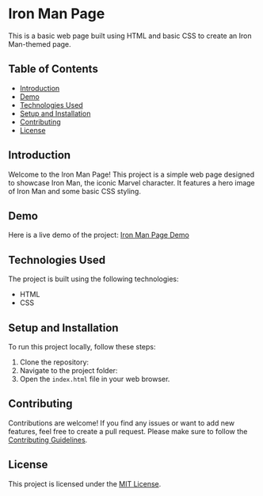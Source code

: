 # Iron Man Page
This is a basic web page built using HTML and basic CSS to create an Iron Man-themed page.

## Table of Contents
- [Introduction](#introduction)
- [Demo](#demo)
- [Technologies Used](#technologies-used)
- [Setup and Installation](#setup-and-installation)
- [Contributing](#contributing)
- [License](#license)

## Introduction

Welcome to the Iron Man Page! This project is a simple web page designed to showcase Iron Man, the iconic Marvel character. It features a hero image of Iron Man and some basic CSS styling.

## Demo

Here is a live demo of the project: [Iron Man Page Demo]()

## Technologies Used

The project is built using the following technologies:
- HTML
- CSS

## Setup and Installation

To run this project locally, follow these steps:

1. Clone the repository:
2. Navigate to the project folder: 
3. Open the `index.html` file in your web browser.

## Contributing

Contributions are welcome! If you find any issues or want to add new features, feel free to create a pull request. Please make sure to follow the [Contributing Guidelines](CONTRIBUTING.md).

## License

This project is licensed under the [MIT License](LICENSE).




